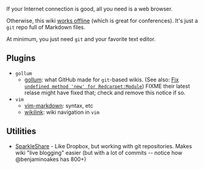 If your Internet connection is good, all you need is a web browser.

Otherwise, this wiki [works offline](https://github.com/newhavenrb/conferences/wiki/_access) (which is great for conferences). It's just a `git` repo full of Markdown files.

At minimum, you just need `git` and your favorite text editor.

## Plugins

* `gollum`
    * [gollum](https://github.com/github/gollum): what GitHub made for `git`-based wikis.  (See also: [Fix `undefined method 'new' for Redcarpet:Module`](https://github.com/github/gollum/pull/271))  FIXME their latest relase might have fixed that; check and remove this notice if so.
* `vim`
    * [vim-markdown](https://github.com/tpope/vim-markdown): syntax, etc
    * [wikilink](https://github.com/mmai/wikilink): wiki navigation in `vim`

## Utilities

* [SparkleShare](https://github.com/hbons/sparkleshare) - Like Dropbox, but working with git repositories.  Makes wiki "live blogging" easier (but with a lot of commits -- notice how @benjaminoakes has 800+)